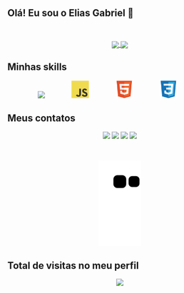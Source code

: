   
## Olá! Eu sou o Elias Gabriel 🖖

</br>
<p align="center">
  <a href="https://github.com/anuraghazra/github-readme-stats">
    <img
      align="center"
      height="165"
      src="https://github-readme-stats.vercel.app/api?username=eliasgsn&show_icons=true&theme=dracula&include_all_commits=false&count_private=true"
    />
  </a>
    <a href="https://github.com/anuraghazra/github-readme-stats">
    <img
      align="center"
      src="https://github-readme-stats.vercel.app/api/top-langs/?username=eliasgsn&layout=compact&langs_count=7&theme=dracula"
    />
  </a>
</p>


## Minhas skills
<div align="center">
    <img height="40" src="https://cdn.jsdelivr.net/gh/devicons/devicon/icons/cplusplus/cplusplus-plain.svg">
    &nbsp;&nbsp;&nbsp;&nbsp;&nbsp;&nbsp;&nbsp;&nbsp;&nbsp;&nbsp;&nbsp;&nbsp;&nbsp;
    <img height="40" src="https://raw.githubusercontent.com/devicons/devicon/master/icons/javascript/javascript-original.svg">
    &nbsp;&nbsp;&nbsp;&nbsp;&nbsp;&nbsp;&nbsp;&nbsp;&nbsp;&nbsp;&nbsp;&nbsp;&nbsp;
    <img height="40" src="https://raw.githubusercontent.com/devicons/devicon/master/icons/html5/html5-original.svg">
    &nbsp;&nbsp;&nbsp;&nbsp;&nbsp;&nbsp;&nbsp;&nbsp;&nbsp;&nbsp;&nbsp;&nbsp;&nbsp;
    <img height="40" src="https://raw.githubusercontent.com/devicons/devicon/master/icons/css3/css3-original.svg">
    &nbsp;&nbsp;&nbsp;&nbsp;&nbsp;&nbsp;&nbsp;&nbsp;&nbsp;&nbsp;&nbsp;&nbsp;&nbsp;
 
 </div>
  
 
  
  ## Meus contatos
 
<div align="center"> 
  <p aling="center">
 <!-- Instagram --><a href="https://instagram.com/eliasgsn_" target="_blank"><img src="https://img.shields.io/badge/-Instagram-%23E4405F?style=for-the-badge&logo=instagram&logoColor=white" target="_blank"></a>
 <!-- Linkedin --><a href="https://www.linkedin.com/in/elias-nunes-0a63a8163" target="_blank"><img src="https://img.shields.io/badge/-LinkedIn-%230077B5?style=for-the-badge&logo=linkedin&logoColor=white" target="_blank"></a>
 <!-- Discord --><a href="https://discord.gg/cGM5ez8VW8" target="_blank"><img src="https://img.shields.io/badge/Discord-7289DA?style=for-the-badge&logo=discord&logoColor=white" target="_blank"></a> 
 <!-- Gmail --><a href = "mailto:gabrielsilva20012005.eg@gmail.com"><img src="https://img.shields.io/badge/Gmail-D14836?style=for-the-badge&logo=gmail&logoColor=white" target="_blank"></a>
  </p>
 
</div>

<div align="center"><br>
  
  ![Snake animation](https://github.com/EliasGsN/EliasGsN/blob/output/github-contribution-grid-snake.svg)
  
</div>

<p align="center"> 

 ## Total de visitas no meu perfil <br>
 <p align="center"> 
   <img alingn="center" src="https://profile-counter.glitch.me/eliasgsn/count.svg" />
 </p>

</p>
